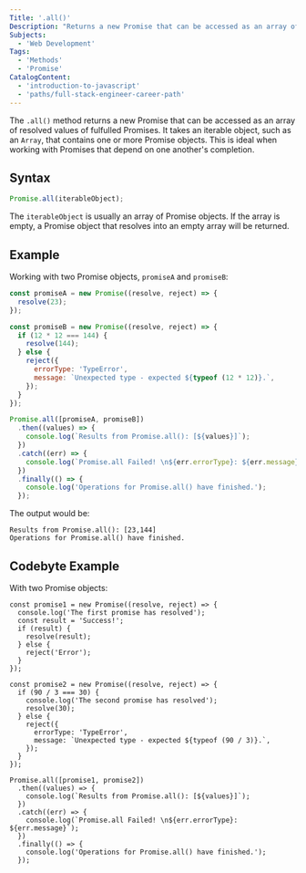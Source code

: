 ```yaml
---
Title: '.all()'
Description: "Returns a new Promise that can be accessed as an array of resolved values of fulfulled Promises. It takes an iterable object, such as an Array, that contains one or more Promise objects. This is ideal when working with Promises that depend on one another's completion."
Subjects:
  - 'Web Development'
Tags:
  - 'Methods'
  - 'Promise'
CatalogContent:
  - 'introduction-to-javascript'
  - 'paths/full-stack-engineer-career-path'
---
```


The `.all()` method returns a new Promise that can be accessed as an array of resolved values of fulfulled Promises. It takes an iterable object, such as an `Array`, that contains one or more Promise objects. This is ideal when working with Promises that depend on one another's completion.

## Syntax

```js
Promise.all(iterableObject);
```

The `iterableObject` is usually an array of Promise objects. If the array is empty, a Promise object that resolves into an empty array will be returned.

## Example

Working with two Promise objects, `promiseA` and `promiseB`:

```js
const promiseA = new Promise((resolve, reject) => {
  resolve(23);
});

const promiseB = new Promise((resolve, reject) => {
  if (12 * 12 === 144) {
    resolve(144);
  } else {
    reject({
      errorType: 'TypeError',
      message: `Unexpected type - expected ${typeof (12 * 12)}.`,
    });
  }
});

Promise.all([promiseA, promiseB])
  .then((values) => {
    console.log(`Results from Promise.all(): [${values}]`);
  })
  .catch((err) => {
    console.log(`Promise.all Failed! \n${err.errorType}: ${err.message}`);
  })
  .finally(() => {
    console.log('Operations for Promise.all() have finished.');
  });
```

The output would be:

```plaintext
Results from Promise.all(): [23,144]
Operations for Promise.all() have finished.
```

## Codebyte Example

With two Promise objects:

```codebyte/javascript
const promise1 = new Promise((resolve, reject) => {
  console.log('The first promise has resolved');
  const result = 'Success!';
  if (result) {
    resolve(result);
  } else {
    reject('Error');
  }
});

const promise2 = new Promise((resolve, reject) => {
  if (90 / 3 === 30) {
    console.log('The second promise has resolved');
    resolve(30);
  } else {
    reject({
      errorType: 'TypeError',
      message: `Unexpected type - expected ${typeof (90 / 3)}.`,
    });
  }
});

Promise.all([promise1, promise2])
  .then((values) => {
    console.log(`Results from Promise.all(): [${values}]`);
  })
  .catch((err) => {
    console.log(`Promise.all Failed! \n${err.errorType}: ${err.message}`);
  })
  .finally(() => {
    console.log('Operations for Promise.all() have finished.');
  });
```
